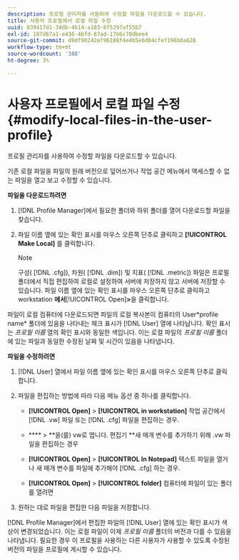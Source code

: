 ```yaml
---
description: 프로필 관리자를 사용하여 수정할 파일을 다운로드할 수 있습니다.
title: 사용자 프로필에서 로컬 파일 수정
uuid: 839417d1-34db-4b14-a103-8f5297af55b7
exl-id: 187d67a1-e436-4bfd-87ad-17b6c70dbee4
source-git-commit: d9df90242ef96188f4e4b5e6d04cfef196b0a628
workflow-type: tm+mt
source-wordcount: '388'
ht-degree: 3%

---
```


# 사용자 프로필에서 로컬 파일 수정{#modify-local-files-in-the-user-profile}

프로필 관리자를 사용하여 수정할 파일을 다운로드할 수 있습니다.

기존 로컬 파일을 파일의 원래 버전으로 덮어쓰거나 작업 공간 메뉴에서 액세스할 수 없는 파일을 열고 보고 수정할 수 있습니다.

**파일을 다운로드하려면**

1. [!DNL Profile Manager]에서 필요한 폴더와 하위 폴더를 열어 다운로드할 파일을 찾습니다.
1. 파일 이름 옆에 있는 확인 표시를 마우스 오른쪽 단추로 클릭하고 **[!UICONTROL Make Local]** 를 클릭합니다.

   >[!NOTE]
   >
   >구성( [!DNL .cfg]), 차원( [!DNL .dim]) 및 지표( [!DNL .metric]) 파일은 프로필 폴더에서 직접 편집하여 로컬로 설정하여 서버에 저장하지 않고 서버에 저장할 수 있습니다. 파일 이름 옆에 있는 확인 표시를 마우스 오른쪽 단추로 클릭하고 workstation **에서&#x200B;**[!UICONTROL Open]**>**&#x200B;을 클릭합니다.

파일이 로컬 컴퓨터에 다운로드되면 파일의 로컬 복사본이 컴퓨터의 User\*profile name* 폴더에 있음을 나타내는 체크 표시가 [!DNL User] 열에 나타납니다. 확인 표시는 *프로필 이름* 열의 확인 표시와 동일한 색입니다. 이는 로컬 파일의 *프로필 이름* 폴더에 있는 파일과 동일한 수정된 날짜 및 시간이 있음을 나타냅니다.

**파일을 수정하려면**

1. [!DNL User] 열에서 파일 이름 옆에 있는 확인 표시를 마우스 오른쪽 단추로 클릭합니다.
1. 파일을 편집하는 방법에 따라 다음 메뉴 옵션 중 하나를 클릭합니다.

   * **[!UICONTROL Open]** >  **[!UICONTROL in workstation]** 작업 공간에서  [!DNL .vw] 파일 또는  [!DNL .cfg] 파일을 편집하는 경우.

   * ****  > **을(를) vw로 엽니다. 편집기 **새 매개 변수를 추가하기 위해 .vw 파일을 편집하는 경우

   * **[!UICONTROL Open]** >  **[!UICONTROL In Notepad]** 텍스트 파일을 열거나 새 매개 변수를 파일에 추가해야  [!DNL .cfg] 하는 경우.

   * **[!UICONTROL Open]** >  **[!UICONTROL folder]** 컴퓨터에 파일이 있는 폴더를 열려면

1. 원하는 대로 파일을 편집한 다음 파일을 저장합니다.

[!DNL Profile Manager]에서 편집한 파일의 [!DNL User] 열에 있는 확인 표시가 색상이 변경되었습니다. 이는 로컬 파일이 이제 *프로필 이름* 폴더의 버전과 다를 수 있음을 나타냅니다. 필요한 경우 이 프로필을 사용하는 다른 사용자가 사용할 수 있도록 수정된 버전의 파일을 프로필에 게시할 수 있습니다.

